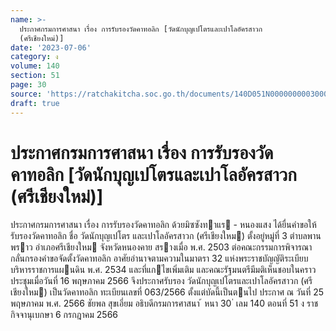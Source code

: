 ```yaml
---
name: >-
  ประกาศกรมการศาสนา เรื่อง การรับรองวัดคาทอลิก [วัดนักบุญเปโตรและเปาโลอัครสาวก
  (ศรีเชียงใหม่)]
date: '2023-07-06'
category: ง
volume: 140
section: 51
page: 30
source: 'https://ratchakitcha.soc.go.th/documents/140D051N0000000003000.pdf'
draft: true
---
```


# ประกาศกรมการศาสนา เรื่อง การรับรองวัดคาทอลิก [วัดนักบุญเปโตรและเปาโลอัครสาวก (ศรีเชียงใหม่)]

ประกาศกรมการศาสนา เรื่อง การรับรองวัดคาทอลิก ด้วยมิซซังทาแร - หนองแสง ได้ยื่นคําขอให้รับรองวัดคาทอลิก ชื่อ วัดนักบุญเปโตร และเปาโลอัครสาวก (ศรีเชียงใหม) ตั้งอยู่หมู่ที่ 3 ตําบลพานพราว อําเภอศรีเชียงใหม จังหวัดหนองคาย สรางเมื่อ พ.ศ. 2503 ต่อคณะกรรมการพิจารณากลั่นกรองคําขอจัดตั้งวัดคาทอลิก อาศัยอํานาจตามความในมาตรา 32 แห่งพระราชบัญญัติระเบียบบริหารราชการแผนดิน พ.ศ. 2534 และที่แกไขเพิ่มเติม และคณะรัฐมนตรีมีมติเห็นชอบในคราวประชุมเมื่อวันที่ 16 พฤษภาคม 2566 จึงประกาศรับรอง วัดนักบุญเปโตรและเปาโลอัครสาวก (ศรีเชียงใหม) เป็นวัดคาทอลิก ทะเบียนเลขที่ 063/2566 ตั้งแต่บัดนี้เป็นตนไป ประกาศ ณ วันที่ 25 พฤษภาคม พ.ศ. 2566 ชัยพล สุขเอี่ยม อธิบดีกรมการศาสนา ้ หนา 30 ่ เลม 140 ตอนที่ 51 ง ราชกิจจานุเบกษา 6 กรกฎาคม 2566
